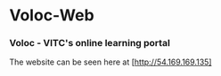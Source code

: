 # Voloc-Web
### Voloc - VITC's online learning portal

The website can be seen here at [http://54.169.169.135]